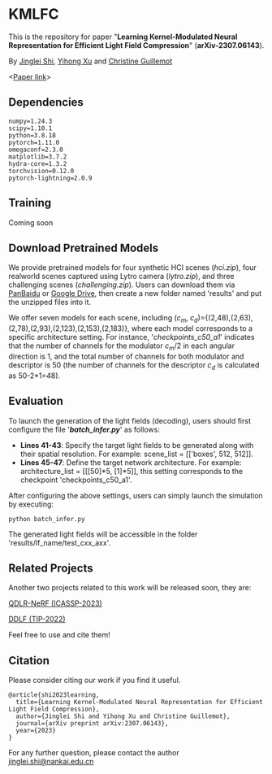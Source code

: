 # KMLFC
This is the repository for paper "**Learning Kernel-Modulated Neural Representation for Efficient Light Field Compression**" (**arXiv-2307.06143**).

By [Jinglei Shi](https://jingleishi.github.io/),  [Yihong Xu](https://github.com/yihongXU)  and  [Christine Guillemot](https://people.rennes.inria.fr/Christine.Guillemot/)

<[Paper link](https://arxiv.org/abs/2307.06143)>

## Dependencies
```
numpy=1.24.3
scipy=1.10.1
python=3.8.18
pytorch=1.11.0
omegaconf=2.3.0
matplotlib=3.7.2
hydra-core=1.3.2
torchvision=0.12.0
pytorch-lightning=2.0.9
```

## Training
Coming soon

## Download Pretrained Models
We provide pretrained models for four synthetic HCI scenes (*hci.zip*), four realworld scenes captured using Lytro camera (*lytro.zip*), and three challenging scenes (*challenging.zip*). Users can download them via [PanBaidu](https://pan.baidu.com/s/1no2sBxrRyax97JPB5F4aHQ?pwd=lfcc) or [Google Drive](https://drive.google.com/drive/folders/16ZU0tn7sn0hQOkqJMLN8GowCsmjGd2SZ?usp=sharing), then create a new folder named 'results' and put the unzipped files into it. 

We offer seven models for each scene, including ($c_m$, $c_d$)={(2,48),(2,63),(2,78),(2,93),(2,123),(2,153),(2,183)}, where each model corresponds to a specific architecture setting. For instance, '*checkpoints_c50_a1*' indicates that the number of channels for the modulator $c_m/2$ in each angular direction is 1, and the total number of channels for both modulator and descriptor is 50 (the number of channels for the descriptor $c_d$ is calculated as 50-2*1=48).

## Evaluation
To launch the generation of the light fields (decoding), users should first configure the file '***batch_infer.py***' as follows:
- **Lines 41-43**: Specify the target light fields to be generated along with their spatial resolution. For example: scene_list = [['boxes', 512, 512]].
- **Lines 45-47**: Define the target network architecture. For example: architecture_list = [[[50]*5, [1]*5]], this setting corresponds to the checkpoint 'checkpoints_c50_a1'.

After configuring the above settings, users can simply launch the simulation by executing:
```
python batch_infer.py
```
The generated light fields will be accessible in the folder 'results/lf_name/test_cxx_axx'.

## Related Projects
Another two projects related to this work will be released soon, they are:

[QDLR-NeRF (ICASSP-2023)](https://github.com/JingleiSHI/QDLR-NeRF)

[DDLF (TIP-2022)](https://github.com/JingleiSHI/DDLF)

Feel free to use and cite them!

## Citation
Please consider citing our work if you find it useful.
```
@article{shi2023learning,
  title={Learning Kernel-Modulated Neural Representation for Efficient Light Field Compression},
  author={Jinglei Shi and Yihong Xu and Christine Guillemot},
  journal={arXiv preprint arXiv:2307.06143},
  year={2023}
}
```
For any further question, please contact the author <jinglei.shi@nankai.edu.cn>
